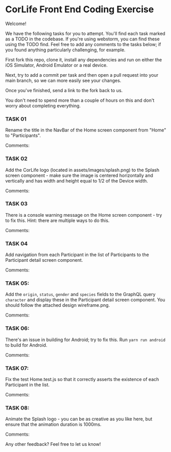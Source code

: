 # CorLife Front End Coding Exercise

Welcome!

We have the following tasks for you to attempt. You'll find each task marked as a TODO in the codebase. If you're using webstorm, you can find these using the TODO find. 
Feel free to add any comments to the tasks below; if you found anything particularly challenging, for example.

First fork this repo, clone it, install any dependencies and run on either the iOS Simulator, Android Emulator or a real device.

Next, try to add a commit per task and then open a pull request into your main branch, so we can more easily see your changes.

Once you've finished, send a link to the fork back to us.

You don't need to spend more than a couple of hours on this and don't worry about completing everything.


### TASK 01
Rename the title in the NavBar of the Home screen component from "Home" to "Participants".

Comments: 

### TASK 02
Add the CorLife logo (located in assets/images/splash.png) to the Splash screen component - make sure the image is centered horizontally and vertically and has width and height equal to 1/2 of the Device width.

Comments:

### TASK 03
There is a console warning message on the Home screen component - try to fix this. Hint: there are multiple ways to do this.

Comments:

### TASK 04
Add navigation from each Participant in the list of Participants to the Participant detail screen component.

Comments:

### TASK 05: 

Add the `origin`, `status`, `gender` and `species` fields to the GraphQL query `character` and display these in the Participant detail screen component. You should follow the attached design wireframe.png.

Comments:

### TASK 06: 

There's an issue in building for Android; try to fix this. Run `yarn run android` to build for Android.

Comments:

### TASK 07:

Fix the test Home.test.js so that it correctly asserts the existence of each Participant in the list.

Comments:

### TASK 08:

Animate the Splash logo - you can be as creative as you like here, but ensure that the animation duration is 1000ms.

Comments:



Any other feedback? Feel free to let us know!
